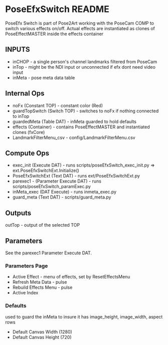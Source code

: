 # PoseEfxSwitch README

PoseEfx Switch is part of Pose2Art working with the PoseCam COMP to switch various effects on/off. Actual effects are instantiated as clones of PoseEffectMASTER inside the effects container

## INPUTS
- inCHOP - a single person's channel landmarks filtered from PoseCam
- inTop - might be the NDI input or unconnected if efx dont need video input
- inMeta - pose meta data table

## Internal Ops
- noFx (Constant TOP) - constant color (Red)
- guardTopSwitch (Switch TOP) - switches to noFx if nothing connected to inTop
- guardedMeta (Table DAT) - inMeta guarded to hold defaults
- effects (Container) - contains PoseEffectMASTER and instantiated clones (fxCore)
- LandmarkFilterMenu_csv - config/LandmarkFilterMenu.csv

## Compute Ops
- exec_init (Execute DAT) - runs scripts/poseEfxSwitch_exec_init.py => ext.PoseEfxSwitchExt.Initialize() 
- PoseEfxSwitchExt (Text DAT) - runs ext/PoseEfxSwitchExt.py
- parexec1 - (Parameter Execute DAT) - runs scripts/poseEfxSwitch_paramExec.py
- inMeta_exec (DAT Execute) - runs inmeta_exec.py
- guard_meta (Text DAT) - scripts/guard_meta.py

## Outputs

outTop - output of the selected TOP

## Parameters
See the parexec1 Parameter Execute DAT.

### Parameters Page
- Active Effect - menu of effects, set by ResetEffectsMenu
- Refresh Meta Data - pulse
- Rebuild Effects Menu - pulse
- Active Index

### Defaults
used to guard the inMeta to insure it has image_height, image_width, aspect rows
- Default Canvas Width (1280)
- Default Canvas Height (720)




